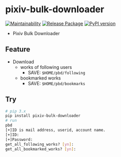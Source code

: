 # pixiv-bulk-downloader

[![Maintainability](https://api.codeclimate.com/v1/badges/f4083498009bd92d2d05/maintainability)](https://codeclimate.com/github/eggplants/pixiv-bulk-downloader/maintainability) [![Release Package](https://github.com/eggplants/pixiv-bulk-downloader/workflows/Release%20Package/badge.svg)](https://github.com/eggplants/pixiv-bulk-downloader/actions/runs/345374681/workflow) [![PyPI version](https://badge.fury.io/py/pixiv-bulk-downloader.svg)](https://badge.fury.io/py/pixiv-bulk-downloader)

- Pixiv Bulk Downloader

## Feature

- Download
  - works of following users
    - SAVE: `$HOME/pbd/following`
  - bookmarked works
    - SAVE: `$HOME/pbd/bookmarks`

## Try

```bash
# pip 3.x
pip install pixiv-bulk-downloader
# run
pbd
[+]ID is mail address, userid, account name.
[+]ID:
[+]Password:
get_all_following_works? [yn]:
get_all_bookmarked_works? [yn]:
```
